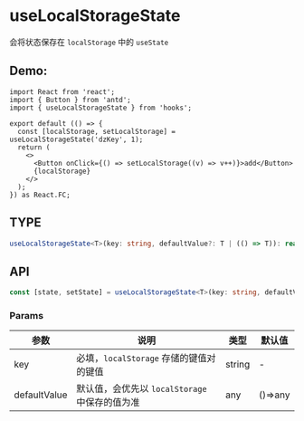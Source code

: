 # useLocalStorageState

会将状态保存在 `localStorage` 中的 `useState`

## Demo:

```tsx
import React from 'react';
import { Button } from 'antd';
import { useLocalStorageState } from 'hooks';

export default (() => {
  const [localStorage, setLocalStorage] = useLocalStorageState('dzKey', 1);
  return (
    <>
      <Button onClick={() => setLocalStorage((v) => v++)}>add</Button>
      {localStorage}
    </>
  );
}) as React.FC;
```

## TYPE

```typescript
useLocalStorageState<T>(key: string, defaultValue?: T | (() => T)): readonly [T, React.Dispatch<React.SetStateAction<T>>];
```

## API

```typescript
const [state, setState] = useLocalStorageState<T>(key: string, defaultValue?: T | (() => T));
```

### Params


|  参数 | 说明 | 类型 | 默认值 |
|  ----  | ----  |----  |----  |
| key | 必填，`localStorage` 存储的键值对的键值 |string |- |
| defaultValue | 默认值，会优先以 `localStorage` 中保存的值为准 |any |()=>any |
